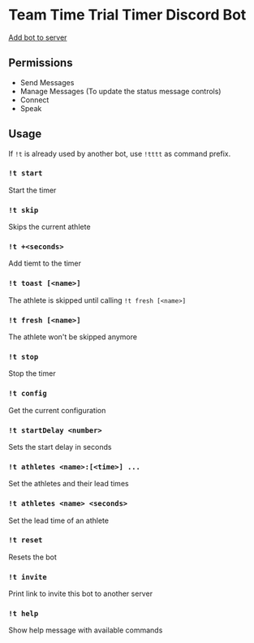 # Team Time Trial Timer Discord Bot

[Add bot to server](https://discord.com/api/oauth2/authorize?client_id=806979974594560060&permissions=3155968&scope=bot)

## Permissions

* Send Messages
* Manage Messages (To update the status message controls)
* Connect
* Speak

## Usage

If `!t` is already used by another bot, use `!tttt` as command prefix.

### `!t start`
Start the timer

### `!t skip`
Skips the current athlete

### `!t +<seconds>`
Add tiemt to the timer

### `!t toast [<name>]`
The athlete is skipped until calling `!t fresh [<name>]`

### `!t fresh [<name>]`
The athlete won't be skipped anymore

### `!t stop`
Stop the timer

### `!t config`
Get the current configuration

### `!t startDelay <number>`
Sets the start delay in seconds

### `!t athletes <name>:[<time>] ...`
Set the athletes and their lead times

### `!t athletes <name> <seconds>`
Set the lead time of an athlete

### `!t reset`
Resets the bot

### `!t invite`
Print link to invite this bot to another server

### `!t help`
Show help message with available commands